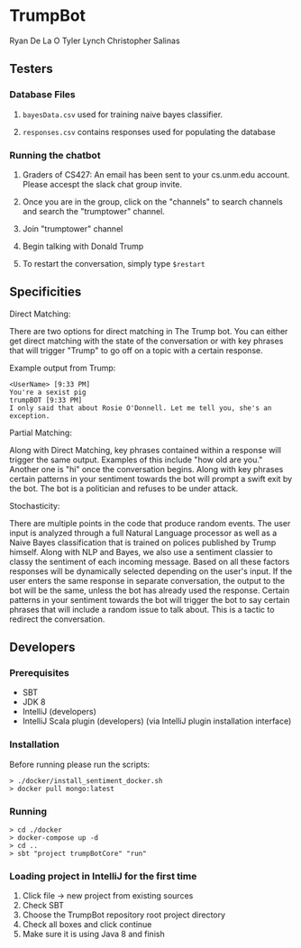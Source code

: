 # TrumpBot
Ryan De La O
Tyler Lynch
Christopher Salinas

## Testers

### Database Files

1. `bayesData.csv` used for training naive bayes classifier.

2. `responses.csv` contains responses used for populating the database

### Running the chatbot

1. Graders of CS427: An email has been sent to your cs.unm.edu account. Please accespt
the slack chat group invite.

2. Once you are in the group, click on the "channels" to search channels and search
the "trumptower" channel.

3. Join "trumptower" channel

4. Begin talking with Donald Trump

5. To restart the conversation, simply type `$restart`


## Specificities

Direct Matching:

 There are two options for direct matching in The Trump bot. You can either get direct matching
 with the state of the conversation or with key phrases that will trigger "Trump" to go off on a
 topic with a certain response.

Example output from Trump:

    <UserName> [9:33 PM]
    You're a sexist pig
    trumpBOT [9:33 PM]
    I only said that about Rosie O'Donnell. Let me tell you, she's an exception.

Partial Matching:

 Along with Direct Matching, key phrases contained within a response will trigger the same output.
 Examples of this include "how old are you." Another one is "hi" once the conversation begins.
 Along with key phrases certain patterns in your sentiment towards the bot will prompt a swift exit
 by the bot. The bot is a politician and refuses to be under attack.

Stochasticity:

 There are multiple points in the code that produce random events. The user input is analyzed
 through a full Natural Language processor as well as a Naive Bayes classification that is trained
 on polices published by Trump himself. Along with NLP and Bayes, we also use a sentiment classier
 to classy the sentiment of each incoming message. Based on all these factors responses will be
 dynamically selected depending on the user's input. If the user enters the same response in
 separate conversation, the output to the bot will be the same, unless the bot has already used
 the response. Certain patterns in your sentiment towards the bot will trigger the bot to say
 certain phrases that will include a random issue to talk about. This is a tactic to redirect
 the conversation.


## Developers

### Prerequisites
* SBT
* JDK 8
* IntelliJ (developers)
* IntelliJ Scala plugin (developers) (via IntelliJ plugin installation interface)

### Installation

Before running please run the scripts:

    > ./docker/install_sentiment_docker.sh
    > docker pull mongo:latest

### Running

    > cd ./docker
    > docker-compose up -d
    > cd ..
    > sbt "project trumpBotCore" "run"

### Loading project in IntelliJ for the first time

1. Click file -> new project from existing sources
2. Check SBT
3. Choose the TrumpBot repository root project directory
4. Check all boxes and click continue
5. Make sure it is using Java 8 and finish
